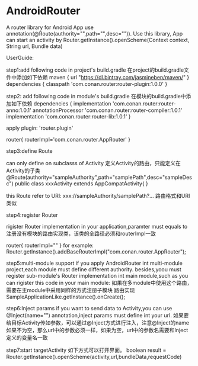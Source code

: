 # AndroidRouter
A router library for Android App use annotation(@Route(authority="",path="",desc="")). Use this library, App can start an activity by Router.getInstance().openScheme(Context context, String url, Bundle data)


UserGuide:

step1:add following code in project's build.gradle
在project的build.gradle文件中添加如下依赖
maven {
  url  "https://dl.bintray.com/jasmineben/maven/"
}
dependencies {
  classpath 'com.conan.router:router-plugin:1.0.0'
}
  
step2: add following code in module's build.gradle
在模块的build.gradle中添加如下依赖
dependencies {
  implementation 'com.conan.router:router-anno:1.0.1'
  annotationProcessor 'com.conan.router:router-compiler:1.0.1'
  implementation 'com.conan.router:router-lib:1.0.1'
}

apply plugin: 'router.plugin'

router{
  routerImpl='com.conan.router.AppRouter'
}

step3:define Route

can only define on subclasss of Activity
定义Activity的路由，只能定义在Activity的子类
@Route(authority="sampleAuthority",path="samplePath",desc="sampleDesc")
public class xxxActivity extends AppCompatActivity{
}

this Route refer to URI: xxx://sampleAuthority/samplePath?...
路由格式和URI类似
  
step4:register Router

rigister Router implementation in your application,paramter must equals to 
注册没有模块的路由实现类，该类的全路径必须和routerImpl一致

router{
  routerImpl=""
}
for example:
Router.getInstance().addBaseRouterImpl("com.conan.router.AppRouter");

step5:multi-module support
if you apply AndroidRouter int multi-module project,each module must define different authority.
besides,yoou must register sub-module's Router implementation int main module,such as you can rigister this code in your main module:
如果在多module中使用这个路由，需要在主module中采用同样的方式注册子模块 路由实现
SampleApplicationLike.getInstance().onCreate();

step6:Inject params
if you want to send data to Activity,you can use @Inject(name="") annotation,inject params must define int your url.
如果要给目标Activity传如参数，可以通过@Inject方式进行注入，注意@Inject的name如果不为空，那么url中的参数必须一样，如果为空，url中的参数名需要和Inject定义的变量名一致

step7:start targetActivity
如下方式可以打开界面。
boolean result = Router.getInstance().openScheme(activity,url,bundleData,requestCode)
